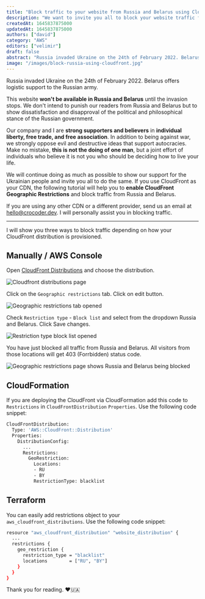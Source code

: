 ```yaml
---
title: "Block traffic to your website from Russia and Belarus using CloudFront"
description: "We want to invite you all to block your website traffic from Russia and Belarus to show support for the Ukranian people. the following tutorial will help you to enable CloudFront Geographic Restrictions and block traffic."
createdAt: 1645837875000
updatedAt: 1645837875000
authors: ["david"]
category: "AWS"
editors: ["velimir"]
draft: false
abstract: "Russia invaded Ukraine on the 24th of February 2022. Belarus offers logistic support to the Russian army. This website won't be available in Russia and Belarus until the invasion stops. We don't intend to punish our readers from Russia and Belarus but to show dissatisfaction and disapproval of the political and philosophical stance of the Russian government. Our company and I are strong supporters and believers in individual liberty, free trade, and free association. In addition to being against war, we strongly oppose evil and destructive ideas that support autocracies. Make no mistake, this is not the doing of one man, but a joint effort of individuals who believe it is not you who should be deciding how to live your life. We want to invite you all to block your website traffic from Russia and Belarus to show support for the Ukranian people. the following tutorial will help you to enable CloudFront Geographic Restrictions and block traffic."
image: "/images/block-russia-using-cloudfront.jpg"
---
```


Russia invaded Ukraine on the 24th of February 2022. Belarus offers logistic support to the Russian army.

This website **won't be available in Russia and Belarus** until the invasion stops. We don't intend to punish our readers from Russia and Belarus but to show dissatisfaction and disapproval of the political and philosophical stance of the Russian government.

Our company and I are **strong supporters and believers** in **individual liberty, free trade, and free association**. In addition to being against war, we strongly oppose evil and destructive ideas that support autocracies. Make no mistake, **this is not the doing of one man**, but a joint effort of individuals who believe it is not you who should be deciding how to live your life.

We will continue doing as much as possible to show our support for the Ukrainian people and invite you all to do the same. If you use CloudFront as your CDN, the following tutorial will help you to **enable CloudFront Geographic Restrictions** and block traffic from Russia and Belarus.

If you are using any other CDN or a different provider, send us an email at [hello@crocoder.dev](mailto:hello@crocoder.dev). I will personally assist you in blocking traffic.

***

I will show you three ways to block traffic depending on how your CloudFront distribution is provisioned.

## Manually / AWS Console

Open [CloudFront Distributions](https://console.aws.amazon.com/cloudfront/v3/home) and choose the distribution.

![Cloudfront distributions page](/images/block-russia-using-cloudfront/step1.png)

Click on the `Geographic restrictions` tab. Click on edit button.

![Geographic restrictions tab opened](/images/block-russia-using-cloudfront/step2.png)

Check `Restriction type` - `Block list` and select from the dropdown Russia and Belarus. Click Save changes.

![Restriction type block list opened](/images/block-russia-using-cloudfront/step3.png)

You have just blocked all traffic from Russia and Belarus. All visitors from those locations will get 403 (Forrbidden) status code.

![Geographic restrictions page shows Russia and Belarus being blocked](/images/block-russia-using-cloudfront/step4.png)

## CloudFormation

If you are deploying the CloudFront via CloudFormation add this code to `Restrictions` in `CloudFrontDistribution` `Properties`. Use the following code snippet:

```bash
CloudFrontDistribution:
  Type: 'AWS::CloudFront::Distribution'
  Properties:
    DistributionConfig:
      ...
      Restrictions:
        GeoRestriction:
          Locations:
          - RU
          - BY
          RestrictionType: blacklist
```

## Terraform

You can easily add restrictions object to your `aws_cloudfront_distributions`. Use the following code snippet:

```bash
resource "aws_cloudfront_distribution" "website_distribution" {
  ...
  restrictions {
    geo_restriction {
      restriction_type = "blacklist"
      locations        = ["RU", "BY"]
    }
  }
}
```

Thank you for reading. ❤️🇺🇦
